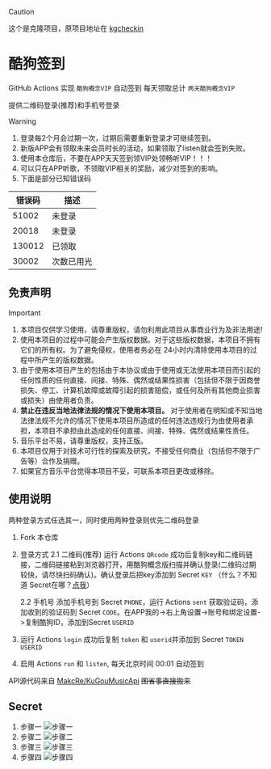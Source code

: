 > [!CAUTION]
> 这个是克隆项目，原项目地址在 [kgcheckin](https://github.com/develop202/kgcheckin.git)

# 酷狗签到

GitHub Actions 实现 `酷狗概念VIP` 自动签到
每天领取总计 `两天酷狗概念VIP`

提供二维码登录(推荐)和手机号登录

> [!warning]
>
> 1. 登录每2个月会过期一次，过期后需要重新登录才可继续签到。
> 1. 新版APP会有领取未来会员时长的活动，如果领取了listen就会签到失败。
> 1. 使用本仓库后，不要在APP天天签到领VIP处领畅听VIP！！！
> 1. 可以只在APP听歌，不领取VIP相关的奖励，减少对签到的影响。
> 1. 下面是部分已知错误码
>
> | 错误码 | 描述       |
> | ------ | ---------- |
> | 51002  | 未登录     |
> | 20018  | 未登录     |
> | 130012 | 已领取     |
> | 30002  | 次数已用光 |

## 免责声明

> [!important]
>
> 1. 本项目仅供学习使用，请尊重版权，请勿利用此项目从事商业行为及非法用途!
> 2. 使用本项目的过程中可能会产生版权数据。对于这些版权数据，本项目不拥有它们的所有权。为了避免侵权，使用者务必在 24小时内清除使用本项目的过程中所产生的版权数据。
> 3. 由于使用本项目产生的包括由于本协议或由于使用或无法使用本项目而引起的任何性质的任何直接、间接、特殊、偶然或结果性损害（包括但不限于因商誉损失、停工、计算机故障或故障引起的损害赔偿，或任何及所有其他商业损害或损失）由使用者负责。
> 4. **禁止在违反当地法律法规的情况下使用本项目。** 对于使用者在明知或不知当地法律法规不允许的情况下使用本项目所造成的任何违法违规行为由使用者承担，本项目不承担由此造成的任何直接、间接、特殊、偶然或结果性责任。
> 5. 音乐平台不易，请尊重版权，支持正版。
> 6. 本项目仅用于对技术可行性的探索及研究，不接受任何商业（包括但不限于广告等）合作及捐赠。
> 7. 如果官方音乐平台觉得本项目不妥，可联系本项目更改或移除。

## 使用说明

两种登录方式任选其一，同时使用两种登录则优先二维码登录

1. Fork 本仓库

1. 登录方式
   2.1 二维码(推荐)
   运行 Actions `QRcode` 成功后复制key和二维码链接，二维码链接粘到浏览器打开，用酷狗概念版扫描并确认登录(二维码过期较快，请尽快扫码确认)。确认登录后把key添加到 Secret `KEY` （什么？不知道 Secret在哪？[点我](#secret)）

   2.2 手机号
   添加手机号到 Secret `PHONE`，运行 Actions `sent` 获取验证码，添加收到的验证码到 Secret `CODE`。在APP我的->右上角设置->账号和绑定设置->复制酷狗ID，添加到Secret `USERID`

1. 运行 Actions `login` 成功后复制 `token` 和 `userid`并添加到 Secret `TOKEN` `USERID`

1. 启用 Actions `run` 和 `listen`, 每天北京时间 00:01 自动签到

API源代码来自 [MakcRe/KuGouMusicApi](https://github.com/MakcRe/KuGouMusicApi) ~~图省事直接搬来~~

## Secret

1. 步骤一
   ![步骤一](./imgs/步骤一.jpg)
1. 步骤二
   ![步骤二](./imgs/步骤二.jpg)
1. 步骤三
   ![步骤三](./imgs/步骤三.jpg)
1. 步骤四
   ![步骤四](./imgs/步骤四.jpg)
